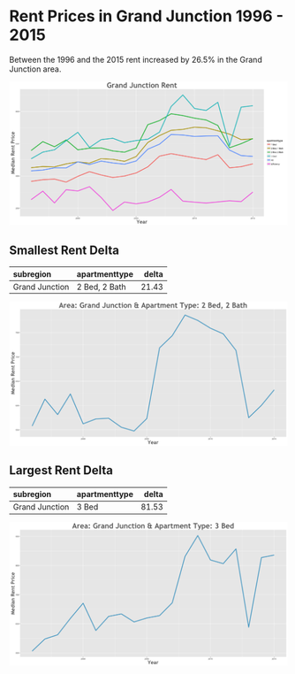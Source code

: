 Rent Prices in Grand Junction 1996 - 2015
================

Between the 1996 and the 2015 rent increased by 26.5% in the Grand Junction area.

![](../images/grandjunction.png)

Smallest Rent Delta
-------------------

| subregion      | apartmenttype |  delta|
|:---------------|:--------------|------:|
| Grand Junction | 2 Bed, 2 Bath |  21.43|

![](../images/smallRentDelta/grandjunction.png)

Largest Rent Delta
------------------

| subregion      | apartmenttype |  delta|
|:---------------|:--------------|------:|
| Grand Junction | 3 Bed         |  81.53|

![](../images/largeRentDelta/grandjunction.png)
